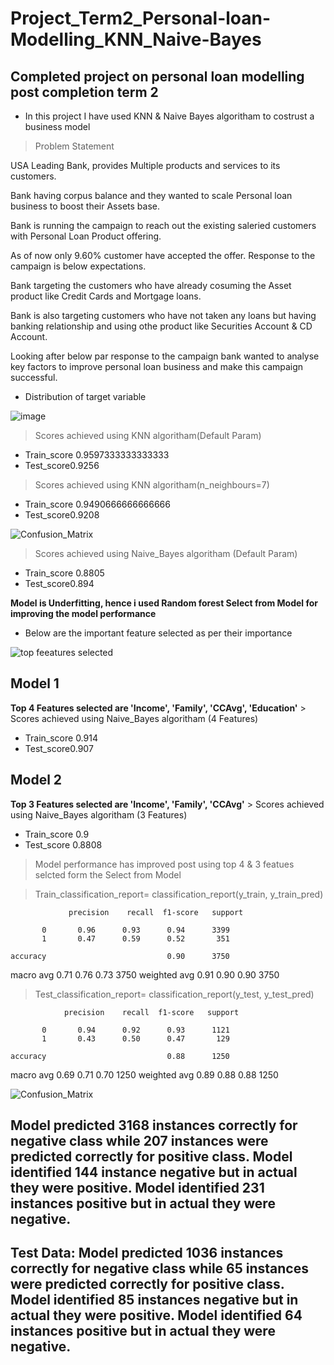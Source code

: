 # Project_Term2_Personal-loan-Modelling_KNN_Naive-Bayes

## Completed project on personal loan modelling post completion term 2

- In this project I have used KNN & Naive Bayes algoritham to costrust a business model

> Problem Statement

USA Leading Bank, provides Multiple products and services to its customers.

Bank having corpus balance and they wanted to scale Personal loan business to boost their Assets base.

Bank is running the campaign to reach out the existing saleried customers with Personal Loan Product offering.

As of now only 9.60% customer have accepted the offer. Response to the campaign is below expectations.

Bank targeting the customers who have already cosuming the Asset product like Credit Cards and Mortgage loans.

Bank is also targeting customers who have not taken any loans but having banking relationship and using othe product like Securities Account & CD Account.

Looking after below par response to the campaign bank wanted to analyse key factors to improve personal loan business and make this campaign successful. 

- Distribution of target variable

![image](https://user-images.githubusercontent.com/106458239/216603714-a928eac4-bfe4-4dc9-872f-a8860bfabe18.png)


> Scores achieved using KNN algoritham(Default Param)

- Train_score 0.9597333333333333
- Test_score0.9256

> Scores achieved using KNN algoritham(n_neighbours=7)

- Train_score 0.9490666666666666
- Test_score0.9208

![Confusion_Matrix](https://user-images.githubusercontent.com/106458239/216598991-d8c4a4a3-4d8f-4a19-9cf6-cf9581159ad0.png)


> Scores achieved using Naive_Bayes algoritham (Default Param)

- Train_score 0.8805
- Test_score0.894

**Model is Underfitting, hence i used Random forest Select from Model for improving the model performance**

- Below are the important feature selected as per their importance

![top feeatures selected ](https://user-images.githubusercontent.com/106458239/216600031-31234719-a077-43c2-9c4c-50cd1df02923.png)

## Model 1

**Top 4 Features selected are 'Income', 'Family', 'CCAvg', 'Education'** > Scores achieved using Naive_Bayes algoritham (4 Features)

- Train_score 0.914
- Test_score0.907

## Model 2

**Top 3 Features selected are 'Income', 'Family', 'CCAvg'** > Scores achieved using Naive_Bayes algoritham (3 Features)

- Train_score 0.9
- Test_score 0.8808

> Model performance has improved post using top 4 & 3 featues selcted form the Select from Model 

> Train_classification_report= classification_report(y_train, y_train_pred)
>
                 precision    recall  f1-score   support

           0       0.96      0.93      0.94      3399
           1       0.47      0.59      0.52       351

    accuracy                           0.90      3750
   macro avg       0.71      0.76      0.73      3750
weighted avg       0.91      0.90      0.90      3750


> Test_classification_report= classification_report(y_test, y_test_pred)

                precision    recall  f1-score   support

           0       0.94      0.92      0.93      1121
           1       0.43      0.50      0.47       129

    accuracy                           0.88      1250
   macro avg       0.69      0.71      0.70      1250
weighted avg       0.89      0.88      0.88      1250

![Confusion_Matrix](https://user-images.githubusercontent.com/106458239/216602300-cd6f475b-90b1-475a-b173-2263e1264759.png)


## Model predicted 3168 instances correctly for negative class while 207 instances were predicted correctly for positive class. Model identified 144 instance negative but in actual they were positive. Model identified 231 instances positive but in actual they were negative.

## Test Data: Model predicted 1036 instances correctly for negative class while 65 instances were predicted correctly for positive class. Model identified 85 instances negative but in actual they were positive. Model identified 64 instances positive but in actual they were negative.
